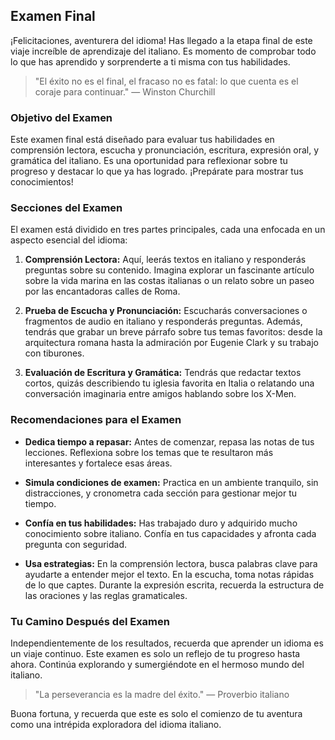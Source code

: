 ## Examen Final

¡Felicitaciones, aventurera del idioma! Has llegado a la etapa final de este viaje increíble de aprendizaje del italiano. Es momento de comprobar todo lo que has aprendido y sorprenderte a ti misma con tus habilidades.

> "El éxito no es el final, el fracaso no es fatal: lo que cuenta es el coraje para continuar." — Winston Churchill

### Objetivo del Examen

Este examen final está diseñado para evaluar tus habilidades en comprensión lectora, escucha y pronunciación, escritura, expresión oral, y gramática del italiano. Es una oportunidad para reflexionar sobre tu progreso y destacar lo que ya has logrado. ¡Prepárate para mostrar tus conocimientos!

### Secciones del Examen

El examen está dividido en tres partes principales, cada una enfocada en un aspecto esencial del idioma:

1. **Comprensión Lectora:** Aquí, leerás textos en italiano y responderás preguntas sobre su contenido. Imagina explorar un fascinante artículo sobre la vida marina en las costas italianas o un relato sobre un paseo por las encantadoras calles de Roma.

2. **Prueba de Escucha y Pronunciación:** Escucharás conversaciones o fragmentos de audio en italiano y responderás preguntas. Además, tendrás que grabar un breve párrafo sobre tus temas favoritos: desde la arquitectura romana hasta la admiración por Eugenie Clark y su trabajo con tiburones.

3. **Evaluación de Escritura y Gramática:** Tendrás que redactar textos cortos, quizás describiendo tu iglesia favorita en Italia o relatando una conversación imaginaria entre amigos hablando sobre los X-Men.

### Recomendaciones para el Examen

- **Dedica tiempo a repasar:** Antes de comenzar, repasa las notas de tus lecciones. Reflexiona sobre los temas que te resultaron más interesantes y fortalece esas áreas.

- **Simula condiciones de examen:** Practica en un ambiente tranquilo, sin distracciones, y cronometra cada sección para gestionar mejor tu tiempo.

- **Confía en tus habilidades:** Has trabajado duro y adquirido mucho conocimiento sobre italiano. Confía en tus capacidades y afronta cada pregunta con seguridad.

- **Usa estrategias:** En la comprensión lectora, busca palabras clave para ayudarte a entender mejor el texto. En la escucha, toma notas rápidas de lo que captes. Durante la expresión escrita, recuerda la estructura de las oraciones y las reglas gramaticales.

### Tu Camino Después del Examen

Independientemente de los resultados, recuerda que aprender un idioma es un viaje continuo. Este examen es solo un reflejo de tu progreso hasta ahora. Continúa explorando y sumergiéndote en el hermoso mundo del italiano.

> "La perseverancia es la madre del éxito." — Proverbio italiano

Buona fortuna, y recuerda que este es solo el comienzo de tu aventura como una intrépida exploradora del idioma italiano.